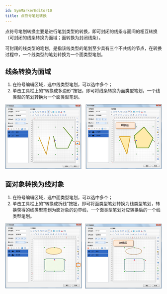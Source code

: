 ```yaml
---
id: SymMarkerEditor10
title: 点符号笔划转换
---
```

点符号笔划转换主要是进行笔划类型的转换，即可封闭的线条与面间的相互转换（可封闭的线条转换为面域；面转换为封闭线条）。

可封闭的线类型的笔划，是指该线类型的笔划至少具有三个不共线的节点，在转换过程中，一个线类型的笔划转换为一个面类型笔划。

## 线条转换为面域

1. 在符号编辑区域，选中线类型笔划，可以选中多个；
2. 单击工具栏上的“转换成多边形”按钮，即可将线条转换为面类型笔划，一个线类型的笔划转换为一个面类型笔划。  

![](img/SymMarkerEditor10t1.png) 

## 面对象转换为线对象

1. 在符号编辑区域，选中面类型笔划，可以选中多个；
2. 单击工具栏上的“转换成折线”按钮，即可将面类型笔划转换为线类型笔划，转换获得的线类型笔划为面对象的边界线，一个面类型笔划对应转换后的一个线类型笔划。     

 ![](img/SymMarkerEditor10t3.png)